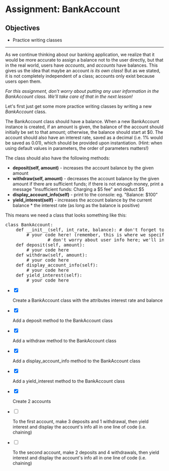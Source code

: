 <div class="module_description active_lesson_with_video ">
									
            
 <h1>Assignment: BankAccount</h1>
<h2>Objectives</h2>
<ul>
    <li>Practice writing classes</li>
</ul>
<hr>
<p>As we continue thinking about our banking application, we realize that it would be more accurate to assign a balance not to the user directly, but that in the real world, users have <em>accounts</em>, and <em>accounts</em> have balances. This gives us the idea that maybe an account <em>is its own class</em>! But as we stated, it is not completely independent of a class; accounts only exist because users open them.</p>
<p><em>For this assignment, don't worry about putting any user information in the BankAccount class. We'll take care of that in the next lesson!</em></p>
<p>Let's first just get some more practice writing classes by writing a new <em>BankAccount</em> class.</p>
<p>The BankAccount class should have a balance. When a new BankAccount instance is created, if an amount is given, the balance of the account should initially be set to that amount; otherwise, the balance should start at $0. The account should also have an interest rate, saved as a decimal (i.e. 1% would be saved as 0.01), which should be provided upon instantiation. (Hint: when using default values in parameters, the order of parameters matters!)</p>
<p>The class should also have the following methods:</p>
<ul>
    <li><strong>deposit(self, amount)</strong> - increases the account balance by the given amount</li>
    <li><strong>withdraw(self, amount)</strong> - decreases the account balance by the given amount if there are sufficient funds; if there is not enough money, print a message "Insufficient funds: Charging a $5 fee" and deduct $5</li>
    <li><strong>display_account_info(self)</strong> - print to the console: eg. "Balance: $100"</li>
    <li><strong>yield_interest(self)</strong> - increases the account balance by the current balance * the interest rate (as long as the balance is positive)</li>
</ul>
<p>This means we&nbsp;need a class that looks something like this:</p>
<pre data-language="python" class="rainbow"><span class="keyword from-rainbow">class</span> BankAccount:
	<span class="storage function from-rainbow">def</span> <span class="support magic from-rainbow">__init__</span>(<span class="variable self from-rainbow">self</span>, int_rate, balance): <span class="comment from-rainbow"># don't forget to add some default values for these parameters!</span>
		<span class="comment from-rainbow"># your code here! (remember, this is where we specify the attributes for our class)</span>
&nbsp;&nbsp;&nbsp;&nbsp;&nbsp;&nbsp;&nbsp;&nbsp;&nbsp;&nbsp;&nbsp;&nbsp;&nbsp;&nbsp;&nbsp;&nbsp;<span class="comment from-rainbow"># don't worry about user info here; we'll involve the User class soon</span>
	<span class="storage function from-rainbow">def</span> <span class="entity name function from-rainbow">deposit</span>(<span class="variable self from-rainbow">self</span>, amount):
		<span class="comment from-rainbow"># your code here</span>
	<span class="storage function from-rainbow">def</span> <span class="entity name function from-rainbow">withdraw</span>(<span class="variable self from-rainbow">self</span>, amount):
		<span class="comment from-rainbow"># your code here</span>
	<span class="storage function from-rainbow">def</span> <span class="entity name function from-rainbow">display_account_info</span>(<span class="variable self from-rainbow">self</span>):
		<span class="comment from-rainbow"># your code here</span>
	<span class="storage function from-rainbow">def</span> <span class="entity name function from-rainbow">yield_interest</span>(<span class="variable self from-rainbow">self</span>):
		<span class="comment from-rainbow"># your code here</span></pre>
								</div>
                <div class="todo_content">
										<ul class="todo_item_parent">
											<form action="/tracks/submit_todo" method="post" id="form_to_do_items">		
													<li>
														<input type="hidden" name="module_to_do_item_id[]" value="0">	
														<input type="hidden" name="is_completed[]" value="0" class="todo_status">	
														<input type="checkbox" id="todo_item_0" checked="checked" class="todo_check">														
														<label for="todo_item_0" class="todo_list_item">
															<div class="item_checkbox checked"></div>
															<p>Create a BankAccount class with the attributes interest rate and balance</p>	
														</label>	
													</li>
													<li>
														<input type="hidden" name="module_to_do_item_id[]" value="1">	
														<input type="hidden" name="is_completed[]" value="0" class="todo_status">	
														<input type="checkbox" id="todo_item_1" checked="checked" class="todo_check">														
														<label for="todo_item_1" class="todo_list_item">
															<div class="item_checkbox checked"></div>
															<p>Add a deposit method to the BankAccount class</p>	
														</label>	
													</li>
													<li>
														<input type="hidden" name="module_to_do_item_id[]" value="2">	
														<input type="hidden" name="is_completed[]" value="0" class="todo_status">	
														<input type="checkbox" id="todo_item_2" checked="checked" class="todo_check">														
														<label for="todo_item_2" class="todo_list_item">
															<div class="item_checkbox checked"></div>
															<p>Add a withdraw method to the BankAccount class</p>	
														</label>	
													</li>
													<li>
														<input type="hidden" name="module_to_do_item_id[]" value="3">	
														<input type="hidden" name="is_completed[]" value="0" class="todo_status">	
														<input type="checkbox" id="todo_item_3" checked="checked" class="todo_check">														
														<label for="todo_item_3" class="todo_list_item">
															<div class="item_checkbox checked"></div>
															<p>Add a display_account_info method to the BankAccount class</p>	
														</label>	
													</li>
													<li>
														<input type="hidden" name="module_to_do_item_id[]" value="4">	
														<input type="hidden" name="is_completed[]" value="0" class="todo_status">	
														<input type="checkbox" id="todo_item_4" checked="checked" class="todo_check">														
														<label for="todo_item_4" class="todo_list_item">
															<div class="item_checkbox checked"></div>
															<p>Add a yield_interest method to the BankAccount class</p>	
														</label>	
													</li>
													<li>
														<input type="hidden" name="module_to_do_item_id[]" value="5">	
														<input type="hidden" name="is_completed[]" value="0" class="todo_status">	
														<input type="checkbox" id="todo_item_5" checked="checked" class="todo_check">														
														<label for="todo_item_5" class="todo_list_item">
															<div class="item_checkbox checked"></div>
															<p>Create 2 accounts</p>	
														</label>	
													</li>
													<li>
														<input type="hidden" name="module_to_do_item_id[]" value="6">	
														<input type="hidden" name="is_completed[]" value="1" class="todo_status">	
														<input type="checkbox" id="todo_item_6" class="todo_check">														
														<label for="todo_item_6" class="todo_list_item">
															<div class="item_checkbox checked"></div>
															<p>To the first account, make 3 deposits and 1 withdrawal, then yield interest and display the account's info all in one line of code (i.e. chaining)</p>	
														</label>	
													</li>
													<li>
														<input type="hidden" name="module_to_do_item_id[]" value="7">	
														<input type="hidden" name="is_completed[]" value="1" class="todo_status">	
														<input type="checkbox" id="todo_item_7" class="todo_check">														
														<label for="todo_item_7" class="todo_list_item">
															<div class="item_checkbox checked"></div>
															<p>To the second account, make 2 deposits and 4 withdrawals, then yield interest and display the account's info all in one line of code (i.e. chaining)</p>	
														</label>	
													</li>									
												<input type="hidden" name="id" id="task_todo_id" value="5063930">
												<input type="hidden" name="chapter_module_id" value="42537">
												<input type="hidden" name="track_id" value="119">
												<input type="hidden" name="authenticity_token" value="sLO65z81Un8ogC/FYv7u6xcsFvuzeOSgTThZDbHAsxY=">
											</form>
										</ul>
									</div>
